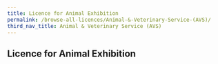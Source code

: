 ```yaml
---
title: Licence for Animal Exhibition
permalink: /browse-all-licences/Animal-&-Veterinary-Service-(AVS)/
third_nav_title: Animal & Veterinary Service (AVS)
---
```

## Licence for Animal Exhibition
